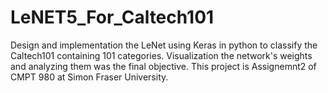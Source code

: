 # LeNET5_For_Caltech101
Design and implementation the LeNet using Keras in python to classify the Caltech101 containing  101 categories. Visualization the network's weights and analyzing them was the final objective.
This project is Assignemnt2 of CMPT 980 at Simon Fraser University.

